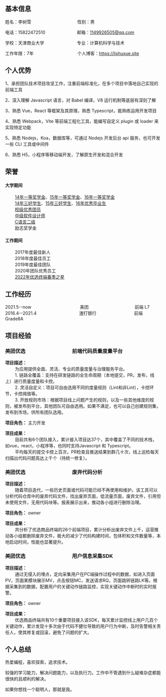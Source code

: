 ## 基本信息

姓名：李树雪&nbsp;&nbsp;&nbsp;&nbsp;&nbsp;&nbsp;&nbsp;&nbsp;&nbsp;&nbsp;&nbsp;&nbsp;&nbsp;&nbsp;&nbsp;&nbsp;&nbsp;&nbsp;&nbsp;&nbsp;&nbsp;&nbsp;&nbsp;&nbsp;&nbsp;&nbsp;&nbsp;&nbsp;&nbsp;&nbsp;&nbsp;&nbsp;&nbsp;&nbsp;&nbsp;&nbsp;&nbsp;&nbsp;性别：男  

电话：15822472510&nbsp;&nbsp;&nbsp;&nbsp;&nbsp;&nbsp;&nbsp;&nbsp;&nbsp;&nbsp;&nbsp;&nbsp;&nbsp;&nbsp;&nbsp;&nbsp;&nbsp;&nbsp;&nbsp;&nbsp;&nbsp;&nbsp;&nbsp;&nbsp;&nbsp;&nbsp;邮箱：1149926505@qq.com  

学校：天津商业大学&nbsp;&nbsp;&nbsp;&nbsp;&nbsp;&nbsp;&nbsp;&nbsp;&nbsp;&nbsp;&nbsp;&nbsp;&nbsp;&nbsp;&nbsp;&nbsp;&nbsp;&nbsp;&nbsp;&nbsp;&nbsp;&nbsp;&nbsp;&nbsp;&nbsp;&nbsp;&nbsp;专业：计算机科学与技术

工作年限：7年&nbsp;&nbsp;&nbsp;&nbsp;&nbsp;&nbsp;&nbsp;&nbsp;&nbsp;&nbsp;&nbsp;&nbsp;&nbsp;&nbsp;&nbsp;&nbsp;&nbsp;&nbsp;&nbsp;&nbsp;&nbsp;&nbsp;&nbsp;&nbsp;&nbsp;&nbsp;&nbsp;&nbsp;&nbsp;&nbsp;&nbsp;&nbsp;&nbsp;&nbsp;&nbsp;&nbsp;个人博客：https://lishuxue.site

## 个人优势

1、承担团队技术项目攻坚工作，注重前端标准化，在多个项目中落地自己实现的前端工具

2、深入理解 Javascript 语言，对 Babel 编译，V8 运行机制等底层有深刻了解

3、熟悉 Vue，React 等框架及其原理，熟悉 Typescript，能熟练运用开发项目

4、熟悉 Webpack，Vite 等前端工程化工具，能编写自定义 plugin 或 loader 来实现特定功能

5、熟悉 Nodejs，Koa，数据库等，可通过 Nodejs 开发后台 api 服务，也可开发一些 CLI 工具或中间件

6、熟悉 H5，小程序等移动端开发，了解原生开发和混合开发

## 荣誉

#### 大学期间 
&nbsp;&nbsp;&nbsp;&nbsp;&nbsp;&nbsp;&nbsp;&nbsp;[14年一等奖学金](https://cdn.lishuxue.site/resume/images/2014yideng.jpeg)、[15年一等奖学金](https://cdn.lishuxue.site/resume/images/2015yideng.jpeg)、[16年一等奖学金](https://cdn.lishuxue.site/resume/images/2016yideng.jpeg)      
&nbsp;&nbsp;&nbsp;&nbsp;&nbsp;&nbsp;&nbsp;&nbsp;[14年三好学生](https://cdn.lishuxue.site/resume/images/2014sanhao.jpeg)、[15年三好学生](https://cdn.lishuxue.site/resume/images/2015sanhao.jpeg)、[16年优秀毕业生](https://cdn.lishuxue.site/resume/images/youxiubiye.jpeg)   
&nbsp;&nbsp;&nbsp;&nbsp;&nbsp;&nbsp;&nbsp;&nbsp;[校级优秀团员](https://cdn.lishuxue.site/resume/images/youxiutuanyuan.jpeg)  
&nbsp;&nbsp;&nbsp;&nbsp;&nbsp;&nbsp;&nbsp;&nbsp;[中级软件设计师](https://cdn.lishuxue.site/resume/images/ruanjiansheji.jpeg)  
&nbsp;&nbsp;&nbsp;&nbsp;&nbsp;&nbsp;&nbsp;&nbsp;[C语言二级](https://cdn.lishuxue.site/resume/images/c2ji.jpeg)  
&nbsp;&nbsp;&nbsp;&nbsp;&nbsp;&nbsp;&nbsp;&nbsp;励志奖学金   

#### 工作期间
&nbsp;&nbsp;&nbsp;&nbsp;&nbsp;&nbsp;&nbsp;&nbsp;2017年度最佳新人  
&nbsp;&nbsp;&nbsp;&nbsp;&nbsp;&nbsp;&nbsp;&nbsp;2018年度最佳员工  
&nbsp;&nbsp;&nbsp;&nbsp;&nbsp;&nbsp;&nbsp;&nbsp;2019年度最佳团队  
&nbsp;&nbsp;&nbsp;&nbsp;&nbsp;&nbsp;&nbsp;&nbsp;2020年团队优秀员工  
&nbsp;&nbsp;&nbsp;&nbsp;&nbsp;&nbsp;&nbsp;&nbsp;[2022年优选终端春季之星](https://cdn.lishuxue.site/resume/images/zhongduanzhixing.png)

## 工作经历

2021.5--now&nbsp;&nbsp;&nbsp;&nbsp;&nbsp;&nbsp;&nbsp;&nbsp;&nbsp;&nbsp;&nbsp;&nbsp;&nbsp;&nbsp;&nbsp;&nbsp;&nbsp;&nbsp;&nbsp;&nbsp;&nbsp;&nbsp;&nbsp;&nbsp;&nbsp;&nbsp;&nbsp;&nbsp;&nbsp;&nbsp;&nbsp;&nbsp;&nbsp;&nbsp;&nbsp;&nbsp;&nbsp;&nbsp;&nbsp;&nbsp;美团&nbsp;&nbsp;&nbsp;&nbsp;&nbsp;&nbsp;&nbsp;&nbsp;&nbsp;&nbsp;&nbsp;&nbsp;&nbsp;&nbsp;&nbsp;&nbsp;&nbsp;&nbsp;&nbsp;&nbsp;&nbsp;&nbsp;&nbsp;&nbsp;&nbsp;&nbsp;&nbsp;&nbsp;&nbsp;&nbsp;&nbsp;&nbsp;&nbsp;&nbsp;&nbsp;&nbsp;&nbsp;&nbsp;前端 L7  
2016.4--2021.4&nbsp;&nbsp;&nbsp;&nbsp;&nbsp;&nbsp;&nbsp;&nbsp;&nbsp;&nbsp;&nbsp;&nbsp;&nbsp;&nbsp;&nbsp;&nbsp;&nbsp;&nbsp;&nbsp;&nbsp;&nbsp;&nbsp;&nbsp;&nbsp;&nbsp;&nbsp;&nbsp;&nbsp;&nbsp;&nbsp;&nbsp;&nbsp;&nbsp;&nbsp;&nbsp;渣打银行&nbsp;&nbsp;&nbsp;&nbsp;&nbsp;&nbsp;&nbsp;&nbsp;&nbsp;&nbsp;&nbsp;&nbsp;&nbsp;&nbsp;&nbsp;&nbsp;&nbsp;&nbsp;&nbsp;&nbsp;&nbsp;&nbsp;&nbsp;&nbsp;&nbsp;&nbsp;&nbsp;&nbsp;&nbsp;&nbsp;&nbsp;前端 Grade8A

## 项目经验

### 美团优选&nbsp;&nbsp;&nbsp;&nbsp;&nbsp;&nbsp;&nbsp;&nbsp;&nbsp;&nbsp;&nbsp;&nbsp;&nbsp;&nbsp;&nbsp;&nbsp;&nbsp;&nbsp;&nbsp;&nbsp;&nbsp;&nbsp;&nbsp;&nbsp;&nbsp;&nbsp;&nbsp;&nbsp;&nbsp;&nbsp;&nbsp;&nbsp;&nbsp;&nbsp;&nbsp;&nbsp;&nbsp;&nbsp;&nbsp;前端代码质量度量平台

**项目描述：**  
&nbsp;&nbsp;&nbsp;&nbsp;&nbsp;&nbsp;&nbsp;&nbsp;为应用提供全面、灵活、专业的质量度量与治理服务平台。  
&nbsp;&nbsp;&nbsp;&nbsp;&nbsp;&nbsp;&nbsp;&nbsp;1. 链路全覆盖：支持在研发链路的全生命周期（本地提交，PR，发布，线上）进行质量度量和卡控。  
&nbsp;&nbsp;&nbsp;&nbsp;&nbsp;&nbsp;&nbsp;&nbsp;2. 灵活自定义：项目可自由选用不同的度量规则（Lint和非Lint），卡控环节，卡控阈值等。  
&nbsp;&nbsp;&nbsp;&nbsp;&nbsp;&nbsp;&nbsp;&nbsp;3. 开放规则市场：根据项目线上问题产生的规则，以及一些其他维度的规则，被发布到平台，其他团队可自由选用。如果不满足，也可以自己创建规则集，发布到市场，供所有团队选用。

**项目角色：** 主力开发

**项目成果：**  
&nbsp;&nbsp;&nbsp;&nbsp;&nbsp;&nbsp;&nbsp;&nbsp;目前共有6个团队接入，累计接入项目达37个，其中覆盖了不同的技术栈，如vue，react，小程序等，也同时支持Javascript 和 Typescript。  
&nbsp;&nbsp;&nbsp;&nbsp;&nbsp;&nbsp;&nbsp;&nbsp;平均每天的提交卡控上百次，PR检查且推送结果到群几十次，线上巡检每天扫描出代码问题高达上千个（待统一修复）。

### 美团优选&nbsp;&nbsp;&nbsp;&nbsp;&nbsp;&nbsp;&nbsp;&nbsp;&nbsp;&nbsp;&nbsp;&nbsp;&nbsp;&nbsp;&nbsp;&nbsp;&nbsp;&nbsp;&nbsp;&nbsp;&nbsp;&nbsp;&nbsp;&nbsp;&nbsp;&nbsp;&nbsp;&nbsp;&nbsp;&nbsp;&nbsp;&nbsp;&nbsp;&nbsp;&nbsp;&nbsp;&nbsp;&nbsp;&nbsp;废弃代码分析

**项目描述：**  
&nbsp;&nbsp;&nbsp;&nbsp;&nbsp;&nbsp;&nbsp;&nbsp;随着项目迭代，一些历史页面或代码可能已经不再使用和维护。该工具可以分析代码仓库中的废弃代码文件，找出废弃页面，低流量页面，废弃文件，引用但未使用文件，无用代码块等。报表展示出来，推动各小组进行删除治理。

**项目角色：** owner

**项目成果：**  
&nbsp;&nbsp;&nbsp;&nbsp;&nbsp;&nbsp;&nbsp;&nbsp;共分析了优选商品终端的26个前端项目，累计分析出废弃文件上千，运营推动各小组都删除废弃文件，极大的减少了代码构建时间，包体积和文件数量等，本地启动时间，性能也显著提升。

### 美团优选&nbsp;&nbsp;&nbsp;&nbsp;&nbsp;&nbsp;&nbsp;&nbsp;&nbsp;&nbsp;&nbsp;&nbsp;&nbsp;&nbsp;&nbsp;&nbsp;&nbsp;&nbsp;&nbsp;&nbsp;&nbsp;&nbsp;&nbsp;&nbsp;&nbsp;&nbsp;&nbsp;&nbsp;&nbsp;&nbsp;&nbsp;&nbsp;&nbsp;&nbsp;&nbsp;&nbsp;&nbsp;&nbsp;&nbsp;用户信息采集SDK

**项目描述：**  
&nbsp;&nbsp;&nbsp;&nbsp;&nbsp;&nbsp;&nbsp;&nbsp;通过无侵入的埋点，定向采集用户在PC端操作过程中的数据，如进入页面PV，页面某模块展示MV，点击按钮MC，发送请求RQ，页面跳转链路LK等。根据采集到的数据，配置用户的关键动作链路监控，实现关键动作中断时的实时报警。

**项目角色：** owner

**项目成果：**  
&nbsp;&nbsp;&nbsp;&nbsp;&nbsp;&nbsp;&nbsp;&nbsp;优选商品终端共有10个重要项目接入该SDK，每天累计监控线上用户几百个关键动作，累计发现十多次由于代码不健壮导致的用户行为中断，及时告警相关责任人，使其修复或回滚，避免了问题的扩大。

## 个人总结
热爱编程，喜欢探索，追求技术。

较强的学习能力，解决问题能力，以及执行力。工作中不管遇到什么疑难杂症都能很快的且顺利的解决。

如果你想找一个聪明人，那就是我。

